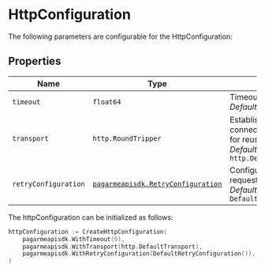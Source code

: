
# HttpConfiguration

The following parameters are configurable for the HttpConfiguration:

## Properties

| Name | Type | Description |
|  --- | --- | --- |
| `timeout` | `float64` | Timeout in milliseconds.<br>*Default*: `0` |
| `transport` | `http.RoundTripper` | Establishes network connection and caches them for reuse.<br>*Default*: `http.DefaultTransport` |
| `retryConfiguration` | [`pagarmeapisdk.RetryConfiguration`](retry-configuration.md) | Configurations to retry requests.<br>*Default*: `DefaultRetryConfiguration()` |

The httpConfiguration can be initialized as follows:

```go
httpConfiguration := CreateHttpConfiguration(
    pagarmeapisdk.WithTimeout(0),
    pagarmeapisdk.WithTransport(http.DefaultTransport),
    pagarmeapisdk.WithRetryConfiguration(DefaultRetryConfiguration()),
)
```

